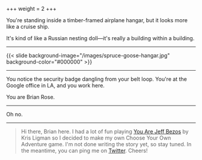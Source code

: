+++
weight = 2
+++

You're standing inside a timber-framed airplane hangar, but it looks more like a cruise ship.

It's kind of like a Russian nesting doll—it's really a building within a building.

---

{{< slide background-image="/images/spruce-goose-hangar.jpg" background-color="#000000" >}}

---

You notice the security badge dangling from your belt loop. You're at the Google office in LA, and you work here.

You are Brian Rose.

---

Oh no.

---

>Hi there, Brian here. I had a lot of fun playing [You Are Jeff Bezos](https://direkris.itch.io/you-are-jeff-bezos) by Kris Ligman so I decided to make my own Choose Your Own Adventure game. I'm not done writing the story yet, so stay tuned. In the meantime, you can ping me on [Twitter](https://twitter.com/brianrose). Cheers!
